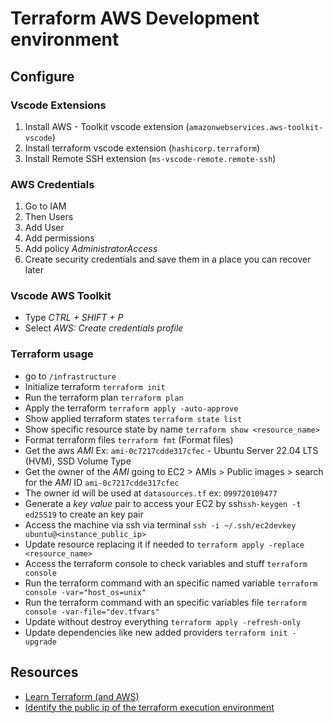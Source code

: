 # Terraform AWS Development environment

## Configure

### Vscode Extensions

1. Install AWS - Toolkit vscode extension (`amazonwebservices.aws-toolkit-vscode`)
2. Install terraform vscode extension (`hashicorp.terraform`)
3. Install Remote SSH extension (`ms-vscode-remote.remote-ssh`)

### AWS Credentials

1. Go to IAM
2. Then Users
3. Add User
4. Add permissions
5. Add policy _AdministratorAccess_
6. Create security credentials and save them in a place you can recover later

### Vscode AWS Toolkit

- Type _CTRL + SHIFT + P_
- Select _AWS: Create credentials profile_

### Terraform usage

- go to `/infrastructure`
- Initialize terraform `terraform init`
- Run the terraform plan `terraform plan`
- Apply the terraform `terraform apply -auto-approve`
- Show applied terraform states `terraform state list`
- Show specific resource state by name `terraform show <resource_name>`
- Format terraform files `terraform fmt` (Format files)
- Get the aws _AMI_ Ex: `ami-0c7217cdde317cfec` - Ubuntu Server 22.04 LTS (HVM), SSD Volume Type
- Get the owner of the _AMI_ going to EC2 > AMIs > Public images > search for the _AMI_ ID `ami-0c7217cdde317cfec`
- The owner id will be used at `datasources.tf` ex: `099720109477`
- Generate a _key value_ pair to access your EC2 by ssh`ssh-keygen -t ed25519` to create an key pair
- Access the machine via ssh via terminal `ssh -i ~/.ssh/ec2devkey ubuntu@<instance_public_ip>`
- Update resource replacing it if needed to `terraform apply -replace <resource_name>`
- Access the terraform console to check variables and stuff `terraform console`
- Run the terraform command with an specific named variable `terraform console -var="host_os=unix"`
- Run the terraform command with an specific variables file `terraform console -var-file="dev.tfvars"`
- Update without destroy everything `terraform apply -refresh-only`
- Update dependencies like new added providers `terraform init -upgrade`

## Resources

- [Learn Terraform (and AWS)](https://www.youtube.com/watch?v=iRaai1IBlB0&list=WL&index=15)
- [Identify the public ip of the terraform execution environment](https://stackoverflow.com/questions/46763287/i-want-to-identify-the-public-ip-of-the-terraform-execution-environment-and-add)
